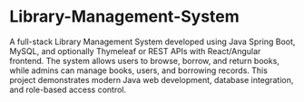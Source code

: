 # Library-Management-System
A full-stack Library Management System developed using Java Spring Boot, MySQL, and optionally Thymeleaf or REST APIs with React/Angular frontend. The system allows users to browse, borrow, and return books, while admins can manage books, users, and borrowing records. This project demonstrates modern Java web development, database integration, and role-based access control.
